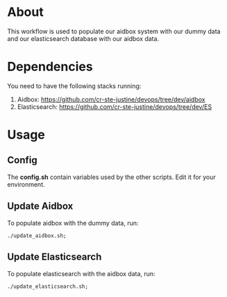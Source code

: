 # About

This workflow is used to populate our aidbox system with our dummy data and our elasticsearch database with our aidbox data.

# Dependencies

You need to have the following stacks running:

1. Aidbox: https://github.com/cr-ste-justine/devops/tree/dev/aidbox
2. Elasticsearch: https://github.com/cr-ste-justine/devops/tree/dev/ES

# Usage

## Config

The **config.sh** contain variables used by the other scripts. Edit it for your environment.

## Update Aidbox

To populate aidbox with the dummy data, run:

```
./update_aidbox.sh;
```

## Update Elasticsearch

To populate elasticsearch with the aidbox data, run:

```
./update_elasticsearch.sh;
```